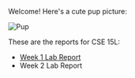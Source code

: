 Welcome! Here's a cute pup picture:

![Pup](https://w0.peakpx.com/wallpaper/655/697/HD-wallpaper-black-lab-with-gumboot-puppy-gumboot-animal-cute.jpg)

These are the reports for CSE 15L:

* [Week 1 Lab Report](https://github.com/ragng-dohng/cse15l-lab-reports/edit/main/week-1-lab-report.md)
* Week 2 Lab Report
